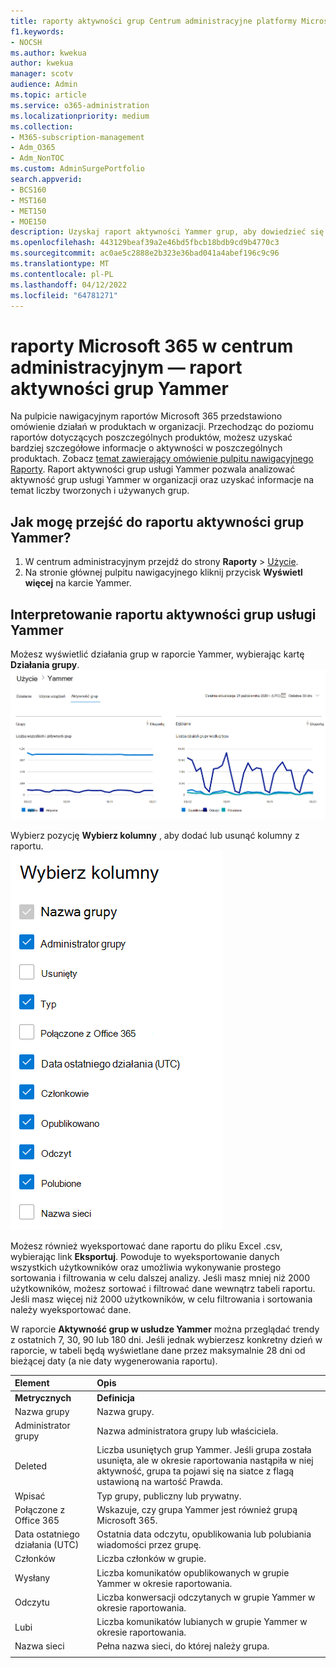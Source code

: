```yaml
---
title: raporty aktywności grup Centrum administracyjne platformy Microsoft 365 Yammer
f1.keywords:
- NOCSH
ms.author: kwekua
author: kwekua
manager: scotv
audience: Admin
ms.topic: article
ms.service: o365-administration
ms.localizationpriority: medium
ms.collection:
- M365-subscription-management
- Adm_O365
- Adm_NonTOC
ms.custom: AdminSurgePortfolio
search.appverid:
- BCS160
- MST160
- MET150
- MOE150
description: Uzyskaj raport aktywności Yammer grup, aby dowiedzieć się więcej o liczbie grup Yammer tworzonych i używanych w organizacji oraz ich działaniach.
ms.openlocfilehash: 443129beaf39a2e46bd5fbcb18bdb9cd9b4770c3
ms.sourcegitcommit: ac0ae5c2888e2b323e36bad041a4abef196c9c96
ms.translationtype: MT
ms.contentlocale: pl-PL
ms.lasthandoff: 04/12/2022
ms.locfileid: "64781271"
---
```

# <a name="microsoft-365-reports-in-the-admin-center---yammer-groups-activity-report"></a>raporty Microsoft 365 w centrum administracyjnym — raport aktywności grup Yammer

Na pulpicie nawigacyjnym raportów Microsoft 365 przedstawiono omówienie działań w produktach w organizacji. Przechodząc do poziomu raportów dotyczących poszczególnych produktów, możesz uzyskać bardziej szczegółowe informacje o aktywności w poszczególnych produktach. Zobacz [temat zawierający omówienie pulpitu nawigacyjnego Raporty](activity-reports.md). Raport aktywności grup usługi Yammer pozwala analizować aktywność grup usługi Yammer w organizacji oraz uzyskać informacje na temat liczby tworzonych i używanych grup.
 
## <a name="how-do-i-get-to-the-yammer-groups-activity-report"></a>Jak mogę przejść do raportu aktywności grup Yammer?

1. W centrum administracyjnym przejdź do strony **Raporty** \> <a href="https://go.microsoft.com/fwlink/p/?linkid=2074756" target="_blank">Użycie</a>. 
2. Na stronie głównej pulpitu nawigacyjnego kliknij przycisk **Wyświetl więcej** na karcie Yammer.
  
## <a name="interpret-the-yammer-groups-activity-report"></a>Interpretowanie raportu aktywności grup usługi Yammer

Możesz wyświetlić działania grup w raporcie Yammer, wybierając kartę **Działania grupy**.<br/>![raporty Microsoft 365 — raport aktywności grupy Yammer firmy Microsoft.](../../media/3afdafe5-9269-402e-8264-c7695ceb227d.png)

Wybierz pozycję **Wybierz kolumny** , aby dodać lub usunąć kolumny z raportu.  <br/> ![Yammer raport aktywności grup — wybierz kolumny.](../../media/54744932-34fe-48c3-9779-1d10c3f05be1.png)

Możesz również wyeksportować dane raportu do pliku Excel .csv, wybierając link **Eksportuj**. Powoduje to wyeksportowanie danych wszystkich użytkowników oraz umożliwia wykonywanie prostego sortowania i filtrowania w celu dalszej analizy. Jeśli masz mniej niż 2000 użytkowników, możesz sortować i filtrować dane wewnątrz tabeli raportu. Jeśli masz więcej niż 2000 użytkowników, w celu filtrowania i sortowania należy wyeksportować dane. 

W raporcie **Aktywność grup w usłudze Yammer** można przeglądać trendy z ostatnich 7, 30, 90 lub 180 dni. Jeśli jednak wybierzesz konkretny dzień w raporcie, w tabeli będą wyświetlane dane przez maksymalnie 28 dni od bieżącej daty (a nie daty wygenerowania raportu).
  
|Element|Opis|
|:-----|:-----|
|**Metrycznych**|**Definicja**|
|Nazwa grupy  <br/> |Nazwa grupy. <br/> |
|Administrator grupy  <br/> |Nazwa administratora grupy lub właściciela.  <br/> |
|Deleted  <br/> |Liczba usuniętych grup Yammer. Jeśli grupa została usunięta, ale w okresie raportowania nastąpiła w niej aktywność, grupa ta pojawi się na siatce z flagą ustawioną na wartość Prawda.  <br/> |
|Wpisać  <br/> |Typ grupy, publiczny lub prywatny. <br/> |
|Połączone z Office 365  <br/> |Wskazuje, czy grupa Yammer jest również grupą Microsoft 365. <br/> |
|Data ostatniego działania (UTC)  <br/> | Ostatnia data odczytu, opublikowania lub polubiania wiadomości przez grupę.  <br/> |
|Członków  <br/> | Liczba członków w grupie.  <br/> |
|Wysłany  <br/> |Liczba komunikatów opublikowanych w grupie Yammer w okresie raportowania. <br/>|
|Odczytu  <br/> |Liczba konwersacji odczytanych w grupie Yammer w okresie raportowania.  <br/> |
|Lubi  <br/> |Liczba komunikatów lubianych w grupie Yammer w okresie raportowania. <br/>|
|Nazwa sieci  <br/> |Pełna nazwa sieci, do której należy grupa. |
|||
